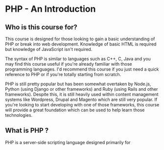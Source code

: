 # PHP - An Introduction

## Who is this course for?

This course is designed for those looking to gain a basic understanding of PHP or break into web development. Knowledge of basic HTML is required but knowledge of JavaScript isn't required.

The syntax of PHP is similar to languages such as C++, C, Java and you may find this course useful if you're already familiar with those programming languages. I'd recommend this course if you just need a quick reference to PHP or if you're totally starting from scratch.

PHP is still pretty popular but has been somewhat overtaken by Node.js, Python (using Django or other frameworks) and Ruby (using Rails and other frameworks). Despite this, it is still heavily used within content management systems like Wordpress, Drupal and Magento which are still very popular. If you're looking to start developing with one of those frameworks, this course will provide a great foundation which can be used to help learn those technologies. 

## What is PHP ?

PHP is a server-side scripting language designed primarily for
